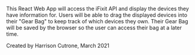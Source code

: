 This React Web App will access the iFixit API and display the devices they have information for.
Users will be able to drag the displayed devices into their "Gear Bag" to keep track of which
devices they own. Their Gear Bag will be saved by the browser so the user can access their bag
at a later time.

Created by Harrison Cutrone, March 2021
